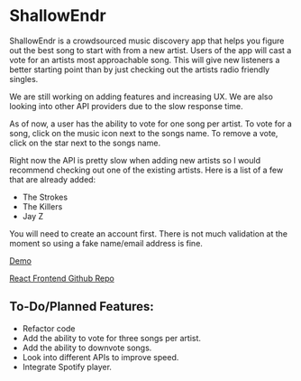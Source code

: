 **ShallowEndr**
===========
ShallowEndr is a crowdsourced music discovery app that helps you figure out the best song to start with from a new artist.  Users of the app will cast a vote for an artists most approachable song.  This will give new listeners a better starting point than by just checking out the artists radio friendly singles.

We are still working on adding features and increasing UX.  We are also looking into other API providers due to the slow response time.

As of now, a user has the ability to vote for one song per artist.  To vote for a song, click on the music icon next to the songs name.  To remove a vote, click on the star next to the songs name.

Right now the API is pretty slow when adding new artists so I would recommend checking out one of the existing artists.  Here is a list of a few that are already added:

* The Strokes
* The Killers
* Jay Z

You will need to create an account first.  There is not much validation at the moment so using a fake name/email address is fine.

[Demo](https://shallow-endr-react.herokuapp.com/)

[React Frontend Github Repo](https://github.com/marcimmediato/shallow-endr-react/)

To-Do/Planned Features:
-----------------------
* Refactor code
* Add the ability to vote for three songs per artist.
* Add the ability to downvote songs.
* Look into different APIs to improve speed.
* Integrate Spotify player.
